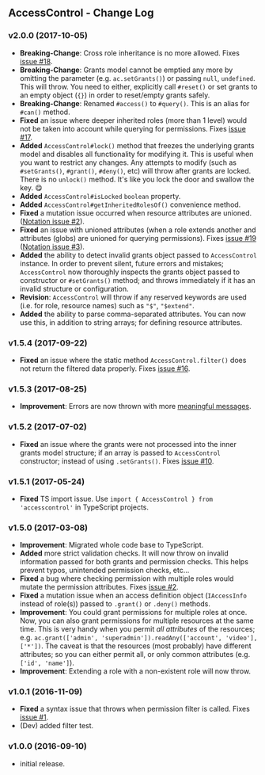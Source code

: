 ## AccessControl - Change Log

### v2.0.0 (2017-10-05)

- **Breaking-Change**: Cross role inheritance is no more allowed. Fixes [issue #18](https://github.com/onury/accesscontrol/issues/18).
- **Breaking-Change**: Grants model cannot be emptied any more by omitting the parameter (e.g. `ac.setGrants()`) or passing `null`, `undefined`. This will throw. You need to either, explicitly call `#reset()` or set grants to an empty object (`{}`) in order to reset/empty grants safely. 
- **Breaking-Change**: Renamed `#access()` to `#query()`. This is an alias for `#can()` method.  
- **Fixed** an issue where deeper inherited roles (more than 1 level) would not be taken into account while querying for permissions. Fixes [issue #17](https://github.com/onury/accesscontrol/issues/17).
- **Added** `AccessControl#lock()` method that freezes the underlying grants model and disables all functionality for modifying it. This is useful when you want to restrict any changes. Any attempts to modify (such as `#setGrants()`, `#grant()`, `#deny()`, etc) will throw after grants are locked. There is no `unlock()` method. It's like you lock the door and swallow the key. :yum:
- **Added** `AccessControl#isLocked` `boolean` property.
- **Added** `AccessControl#getInheritedRolesOf()` convenience method.
- **Fixed** a mutation issue occurred when resource attributes are unioned. ([Notation issue #2][notation-issue-2]).
- **Fixed** an issue with unioned attributes (when a role extends another and attributes (globs) are unioned for querying permissions). Fixes [issue #19](https://github.com/onury/accesscontrol/issues/19) ([Notation issue #3][notation-issue-3]).
- **Added** the ability to detect invalid grants object passed to `AccessControl` instance. In order to prevent silent, future errors and mistakes; `AccessControl` now thoroughly inspects the grants object passed to constructor or `#setGrants()` method; and throws immediately if it has an invalid structure or configuration.
- **Revision**: `AccessControl` will throw if any reserved keywords are used (i.e. for role, resource names) such as `"$"`, `"$extend"`.
- **Added** the ability to parse comma-separated attributes. You can now use this, in addition to string arrays; for defining resource attributes.

### v1.5.4 (2017-09-22)

- **Fixed** an issue where the static method `AccessControl.filter()` does not return the filtered data properly. Fixes [issue #16](https://github.com/onury/accesscontrol/issues/16).

### v1.5.3 (2017-08-25)

- **Improvement**: Errors are now thrown with more [meaningful messages](https://github.com/onury/accesscontrol/issues/13#issuecomment-324755478).

### v1.5.2 (2017-07-02)

- **Fixed** an issue where the grants were not processed into the inner grants model structure; if an array is passed to `AccessControl` constructor; instead of using `.setGrants()`. Fixes [issue #10](https://github.com/onury/accesscontrol/issues/10).

### v1.5.1 (2017-05-24)

- **Fixed** TS import issue. Use `import { AccessControl } from 'accesscontrol'` in TypeScript projects.

### v1.5.0 (2017-03-08)

- **Improvement**: Migrated whole code base to TypeScript.
- **Added** more strict validation checks. It will now throw on invalid information passed for both grants and permission checks. This helps prevent typos, unintended permission checks, etc...
- **Fixed** a bug where checking permission with multiple roles would mutate the permission attributes. Fixes [issue #2](https://github.com/onury/accesscontrol/issues/2).
- **Fixed** a mutation issue when an access definition object (`IAccessInfo` instead of role(s)) passed to `.grant()` or `.deny()` methods.
- **Improvement**: You could grant permissions for multiple roles at once. Now, you can also grant permissions for multiple resources at the same time. This is very handy when you permit _all attributes_ of the resources; e.g. `ac.grant(['admin', 'superadmin']).readAny(['account', 'video'], ['*'])`. The caveat is that the resources (most probably) have different attributes; so you can either permit all, or only common attributes (e.g. `['id', 'name']`).
- **Improvement**: Extending a role with a non-existent role will now throw.

### v1.0.1 (2016-11-09)

- **Fixed** a syntax issue that throws when permission filter is called. Fixes [issue #1](https://github.com/onury/accesscontrol/issues/1).
- (Dev) added filter test.

### v1.0.0 (2016-09-10)

- initial release.


[notation]:https://github.com/onury/notation
[notation-issue-2]:https://github.com/onury/notation/issues/2
[notation-issue-3]:https://github.com/onury/notation/issues/3
